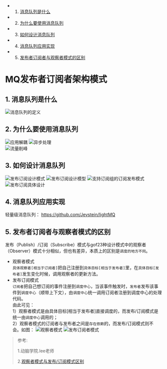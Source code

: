 <!-- vscode-markdown-toc -->
* 1. [消息队列是什么](#)
* 2. [为什么要使用消息队列](#-1)
* 3. [如何设计消息队列](#-1)
* 4. [消息队列应用实现](#-1)
* 5. [发布者订阅者与观察者模式的区别](#-1)

<!-- vscode-markdown-toc-config
	numbering=true
	autoSave=true
	/vscode-markdown-toc-config -->
<!-- /vscode-markdown-toc -->

# MQ发布者订阅者架构模式

##  1. <a name=''></a>消息队列是什么
 ![消息队列的定义](images/消息队列的定义.png)
##  2. <a name='-1'></a>为什么要使用消息队列  
![应用解耦](images/应用解耦.png) 
![异步处理](images/异步处理.png)  
![流量削峰](images/流量削峰.png) 
##  3. <a name='-1'></a>如何设计消息队列
![发布订阅设计模式](images/发布订阅设计模式.png) 
![发布订阅设计模型](images/发布订阅设计模型.png) 
![支持订阅组的订阅发布模式](images/支持订阅组的订阅发布模式.png) 
![发布订阅具体设计](images/发布订阅具体设计.png) 
##  4. <a name='-1'></a>消息队列应用实现
轻量级消息队列： https://github.com/Jevstein/lightMQ
##  5. <a name='-1'></a>发布者订阅者与观察者模式的区别
发布（Publish）/订阅（Subscribe）模式与gof23种设计模式中的观察者（Observer）模式十分相似，但也有差异，本质上的区别是`调度的地方不同`。
* 观察者模式    
`具体观察者[相当于订阅者]`把自己注册到`具体目标[相当于发布者]`里，在`具体目标[发布者]`发生变化时候，调用观察者的更新方法。
* 发布订阅模式  
`订阅者`把自己想订阅的事件注册到`调度中心`，当该事件触发时，`发布者`发布该事件到`调度中心`（顺带上下文），由`调度中心`统一调用订阅者注册到调度中心的处理代码。    
由此可见：  
1）观察者模式是由具体目标[相当于发布者]直接调度的，而发布/订阅模式是统一由`调度中心`调用的；  
2）观察者模式的订阅者与发布者之间是`存在依赖`的，而发布/订阅模式则不会。如图：
![观察者模式](images/观察者模式.png)
![发布订阅者模式](images/发布订阅者模式.png)


>参考:
>
>1.动脑学院.lee老师
>
>2.[观察者模式与发布/订阅模式区别](https://www.cnblogs.com/lovesong/p/5272752.html)